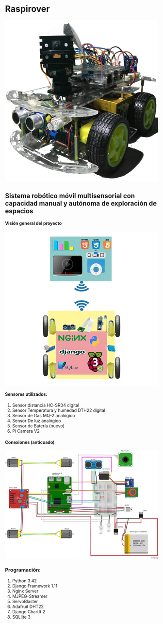 # Raspirover

![](https://github.com/erhnam/Raspirover/blob/master/media/raspirover.png)


## Sistema robótico móvil multisensorial con capacidad manual y autónoma de exploración de espacios


#### Visión general del proyecto

![](https://github.com/erhnam/Raspirover/blob/master/fotos/vision.png)

#### Sensores utilizados:  

1. Sensor distancia HC-SR04 digital
2. Sensor Temperatura y humedad DTH22 digital
3. Sensor de Gas MQ-2 analógico
4. Sensor De luz analógico
5. Sensor de Batería (nuevo)
6. Pi Camera V2

#### Conexiones (anticuado)

![](https://github.com/erhnam/Raspirover/blob/master/fotos/estructura.png)

### Programación:

1. Python 3.42
2. Django Framework 1.11
3. Nginx Server   
4. MJPEG-Streamer
5. ServoBlaster
6. Adafruit DHT22
7. Django ChartIt 2
8. SQLlite 3
